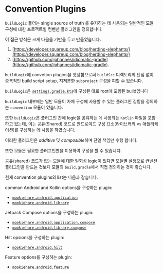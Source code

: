 # Convention Plugins

`buildLogic` 폴더는 single source of truth 를 유지하는 데 
사용되는 일반적인 모듈 구성에 대한 프로젝트별 컨벤션 플러그인을 정의합니다.

이 접근 방식은 크게 다음을 기반을 두고 만들었습니다.
1. [https://developer.squareup.com/blog/herding-elephants/](https://developer.squareup.com/blog/herding-elephants/)
2. [https://github.com/jjohannes/idiomatic-gradle](https://github.com/jjohannes/idiomatic-gradle).

`buildLogic`에 convetion plugins을 셋팅함으로써 
`buildSrc` 디렉토리의 단점 없이 중복적인 build script setup, 지저분한 `subproject` 구성을 피할 수 있습니다.

`buildLogic`은 [`settings.gradle.kts`](../settings.gradle.kts)에 구성된 대로 root에 포함된 build입니다

`buildLogic` 내부에는 일반 모듈이 자체 구성에 사용할 수 있는 플러그인 집합을 정의하는 `convention` 모듈이 있습니다.

또한 `buildLogic`은 플러그인 간에 logic을 공유하는 데 사용되는 `Kotlin` 파일을 포함하고 있는데, 
이는 공유(Shared) 코드로 안드로이드 구성 요소(라이브러리 vs 애플리케이션)를 구성하는 데 사용을 하였습니다.

이러한 플러그인은 *additive* 및 *composible*하며 단일 책임만 수행 합니다.

또한 모듈은 필요한 플러그인만을 이용하여 구성을 할 수 있습니다.

공유(shared) 코드가 없는 모듈에 대한 일회성 logic이 있다면 
모듈별 설정으로 컨벤션 플러그인을 만드는 것보다 모듈의 `build.gradle`에서 직접 정의하는 것이 좋습니다.

현재 convention plugins의 list는 다음과 같습니다.

common Android and Kotlin options을 구성하는 plugin:
- [`mookiehare.android.application`](convention/src/main/kotlin/AndroidApplicationConventionPlugin.kt)
- [`mookiehare.android.library`](convention/src/main/kotlin/AndroidLibraryConventionPlugin.kt)

Jetpack Compose options을 구성하는 plugin:
- [`mookiehare.android.application.compose`](convention/src/main/kotlin/AndroidApplicationComposeConventionPlugin.kt)
- [`mookiehare.android.library.compose`](convention/src/main/kotlin/AndroidLibraryComposeConventionPlugin.kt)
  
Hilt opsions를 구성하는 plugin:
- [`mookiehare.android.hilt`](convention/src/main/kotlin/AndroidHiltConventionPlugin.kt)

Feature options를 구성하는 plugin:
- [`mookiehare.android.feature`](convention/src/main/kotlin/AndroidFeatureConventionPlugin.kt)